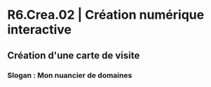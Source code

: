 # **R6.Crea.02** | Création numérique interactive
## Création d'une carte de visite
### **Slogan** : Mon nuancier de domaines

